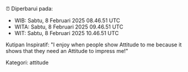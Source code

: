 ⏰ Diperbarui pada:
- WIB: Sabtu, 8 Februari 2025 08.46.51 UTC
- WITA: Sabtu, 8 Februari 2025 09.46.51 UTC
- WIT: Sabtu, 8 Februari 2025 10.46.51 UTC

Kutipan Inspiratif:
"I enjoy when people show Attitude to me because it shows that they need an Attitude to impress me!"


Kategori: attitude


